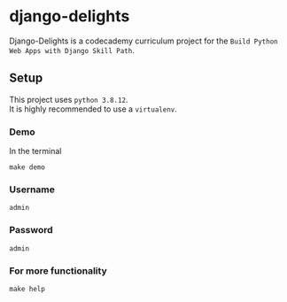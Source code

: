# django-delights

Django-Delights is a codecademy curriculum project for the `Build Python Web Apps with Django Skill Path`.

## Setup
This project uses `python 3.8.12`. \
It is highly recommended to use a `virtualenv`.

### Demo
In the terminal

    make demo

### Username
    admin

### Password
    admin

### For more functionality
    make help
